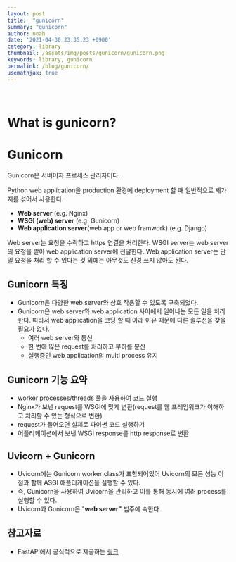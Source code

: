 ```yaml
---
layout: post
title:  "gunicorn"
summary: "gunicorn"
author: noah
date: '2021-04-30 23:35:23 +0900'
category: library
thumbnail: /assets/img/posts/gunicorn/gunicorn.png
keywords: library, gunicorn
permalink: /blog/gunicorn/
usemathjax: true
---
```


# <br>What is gunicorn?

# Gunicorn

Gunicorn은 서버이자 프로세스 관리자이다.

Python web application을 production 환경에 deployment 할 때 일반적으로 세가지를 섞어서 사용한다.

- **Web server** (e.g. Nginx)
- **WSGI (web) server** (e.g. Gunicorn)
- **Web application server**(web app or web framwork) (e.g. Django)

Web server는 요청을 수락하고 https 연결을 처리한다. WSGI server는 web server의 요청을 받아 web application server에 전달한다. Web application server는 단일 요청을 처리 할 수 있다는 것 외에는 아무것도 신경 쓰지 않아도 된다.

## **Gunicorn 특징**

- Gunicorn은 다양한 web server와 상호 작용할 수 있도록 구축되었다.
- Gunicorn은 web server와 web application 사이에서 일어나는 모든 일을 처리한다. 따라서 web application을 코딩 할 때  아래 이유 때문에 다른 솔루션을 찾을 필요가 없다.
    - 여러 web server와 통신
    - 한 번에 많은 request를 처리하고 부하를 분산
    - 실행중인 web application의 multi process 유지

## **Gunicorn 기능 요약**

- worker processes/threads 풀을 사용하여 코드 실행
- Nginx가 보낸 request를 WSGI에 맞게 변환(request를 웹 프레임워크가 이해하고 처리할 수 있는 형식으로 변환)
- request가 들어오면 실제로 파이썬 코드 실행하기
- 어플리케이션에서 보낸 WSGI response를 http response로 변환

## **Uvicorn + Gunicorn**

- Uvicorn에는 Gunicorn worker class가 포함되어있어 Uvicorn의 모든 성능 이점과 함께 ASGI 애플리케이션을 실행할 수 있다.
- 즉, Gunicorn을 사용하여 Uvicorn을 관리하고 이를 통해 동시에 여러 process를 실행할 수 있다.
- Uvicorn과 Gunicorn은 "**web server"** 범주에 속한다.

## 참고자료

- FastAPI에서 공식적으로 제공하는 [링크](https://github.com/tiangolo/uvicorn-gunicorn-fastapi-docker)
